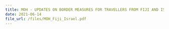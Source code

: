 ```yaml
---
title: MOH - UPDATES ON BORDER MEASURES FOR TRAVELLERS FROM FIJI AND ISRAEL
date: 2021-06-14
file_url: /files/MOH_Fiji_Israel.pdf
---
```

